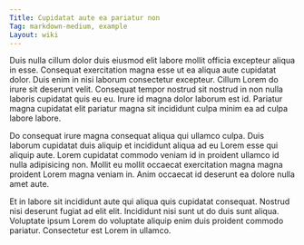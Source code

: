 ```yaml
---
Title: Cupidatat aute ea pariatur non
Tag: markdown-medium, example
Layout: wiki
---
```

Duis nulla cillum dolor duis eiusmod elit labore mollit officia excepteur aliqua in esse. Consequat exercitation magna esse ut ea aliqua aute cupidatat dolor. Duis enim in nisi laborum consectetur excepteur. Cillum Lorem do irure sit deserunt velit. Consequat tempor nostrud sit nostrud in non nulla laboris cupidatat quis eu eu. Irure id magna dolor laborum est id. Pariatur magna cupidatat elit pariatur magna sit incididunt culpa minim ea ad culpa labore labore.

Do consequat irure magna consequat aliqua qui ullamco culpa. Duis laborum cupidatat duis aliquip et incididunt aliqua ad eu Lorem esse qui aliquip aute. Lorem cupidatat commodo veniam id in proident ullamco id nulla adipisicing non. Mollit eu mollit occaecat exercitation magna magna proident Lorem magna veniam in. Anim occaecat id deserunt ea dolore nulla amet aute.

Et in labore sit incididunt aute qui aliqua quis cupidatat consequat. Nostrud nisi deserunt fugiat ad elit elit. Incididunt nisi sunt ut do duis sunt aliqua. Voluptate ipsum Lorem do voluptate aliquip enim duis proident commodo pariatur. Consectetur est Lorem in ullamco.